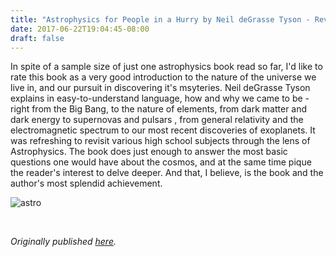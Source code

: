 ```yaml
---
title: "Astrophysics for People in a Hurry by Neil deGrasse Tyson - Review by Abhishek Desikan"
date: 2017-06-22T19:04:45-08:00
draft: false
---
```


In spite of a sample size of just one astrophysics book read so far, I'd like to rate this book as a very good introduction to the nature of the universe we live in, and our pursuit in discovering it's msyteries. Neil deGrasse Tyson explains in easy-to-understand language, how and why we came to be - right from the Big Bang, to the nature of elements, from dark matter and dark energy to supernovas and pulsars , from general relativity and the electromagnetic spectrum to our most recent discoveries of exoplanets. It was refreshing to revisit various high school subjects through the lens of Astrophysics. The book does just enough to answer the most basic questions one would have about the cosmos, and at the same time pique the reader's interest to delve deeper. And that, I believe, is the book and the author's most splendid achievement.

![astro](/astro.jpg)

&nbsp;&nbsp;

*Originally published [here](https://www.goodreads.com/review/show/1939465191).*